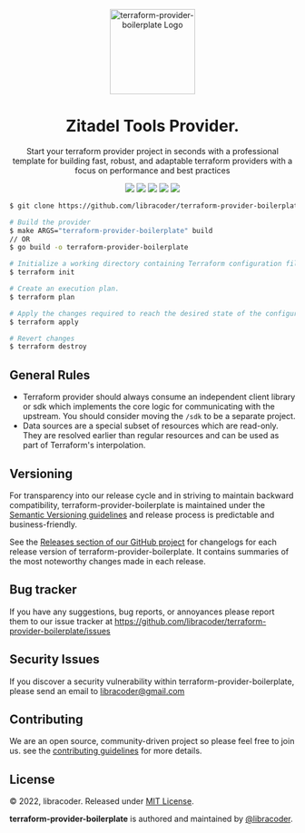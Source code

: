 <p align="center">
    <img alt="terraform-provider-boilerplate Logo" src="https://www.freelogovectors.net/wp-content/uploads/2022/01/terra-form-logo-freelogovectors.net_.png" width="150" />
    <h1 align="center">Zitadel Tools Provider.</h1>
    <p align="center">Start your terraform provider project in seconds
with a professional template for building fast, robust, and adaptable terraform providers with a focus on performance and best practices</p>
    <p align="center">
        <a href="https://godoc.org/github.com/libracoder/terraform-provider-boilerplate"><img src="https://godoc.org/github.com/libracoder/terraform-provider-boilerplate?status.svg"></a>
        <a href="https://godoc.org/github.com/libracoder/terraform-provider-boilerplate"><img src="https://github.com/libracoder/terraform-provider-boilerplate/actions/workflows/release.yaml/badge.svg"></a>
        <a href="https://github.com/libracoder/terraform-provider-boilerplate/releases"><img src="https://img.shields.io/badge/Version-0.0.1alpha-red.svg"></a>
        <a href="https://goreportcard.com/report/github.com/libracoder/terraform-provider-boilerplate"><img src="https://goreportcard.com/badge/github.com/libracoder/terraform-provider-boilerplate"></a>
        <a href="https://github.com/libracoder/terraform-provider-boilerplate/blob/master/LICENSE"><img src="https://img.shields.io/badge/LICENSE-MIT-orange.svg"></a>
    </p>




```bash
$ git clone https://github.com/libracoder/terraform-provider-boilerplate.git

# Build the provider
$ make ARGS="terraform-provider-boilerplate" build
// OR
$ go build -o terraform-provider-boilerplate

# Initialize a working directory containing Terraform configuration files
$ terraform init

# Create an execution plan.
$ terraform plan

# Apply the changes required to reach the desired state of the configuration
$ terraform apply

# Revert changes
$ terraform destroy
```


## General Rules

- Terraform provider should always consume an independent client library or sdk which implements the core logic for communicating with the upstream. You should consider moving the `/sdk` to be a separate project.
- Data sources are a special subset of resources which are read-only. They are resolved earlier than regular resources and can be used as part of Terraform's interpolation.


## Versioning

For transparency into our release cycle and in striving to maintain backward compatibility, terraform-provider-boilerplate is maintained under the [Semantic Versioning guidelines](https://semver.org/) and release process is predictable and business-friendly.

See the [Releases section of our GitHub project](https://github.com/libracoder/terraform-provider-boilerplate/releases) for changelogs for each release version of terraform-provider-boilerplate. It contains summaries of the most noteworthy changes made in each release.


## Bug tracker

If you have any suggestions, bug reports, or annoyances please report them to our issue tracker at https://github.com/libracoder/terraform-provider-boilerplate/issues


## Security Issues

If you discover a security vulnerability within terraform-provider-boilerplate, please send an email to [libracoder@gmail.com](mailto:libracoder@gmail.com)


## Contributing

We are an open source, community-driven project so please feel free to join us. see the [contributing guidelines](CONTRIBUTING.md) for more details.


## License

© 2022, libracoder. Released under [MIT License](https://opensource.org/licenses/mit-license.php).

**terraform-provider-boilerplate** is authored and maintained by [@libracoder](http://github.com/libracoder).
